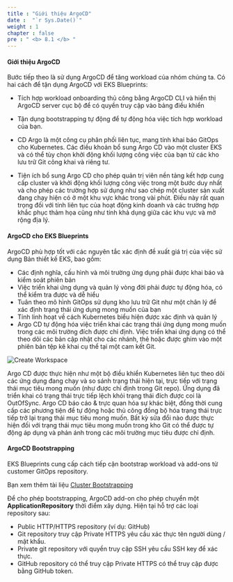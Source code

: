 ```yaml
---
title : "Giới thiệu ArgoCD"
date :  "`r Sys.Date()`" 
weight : 1 
chapter : false
pre : " <b> 8.1 </b> "
---
```


#### Giới thiệu ArgoCD

Bước tiếp theo là sử dụng ArgoCD để tăng workload của nhóm chúng ta. Có hai cách để tận dụng ArgoCD với EKS Blueprints:

*   Tích hợp workload onboarding thủ công bằng ArgoCD CLI và hiển thị ArgoCD server cục bộ để có quyền truy cập vào bảng điều khiển
    
*   Tận dụng bootstrapping tự động để tự động hóa việc tích hợp workload của bạn.
    
*   CD Argo là một công cụ phân phối liên tục, mang tính khai báo GitOps cho Kubernetes. Các điều khoản bổ sung Argo CD vào một cluster EKS và có thể tùy chọn khởi động khối lượng công việc của bạn từ các kho lưu trữ Git công khai và riêng tư.
    
*   Tiện ích bổ sung Argo CD cho phép quản trị viên nền tảng kết hợp cung cấp cluster và khởi động khối lượng công việc trong một bước duy nhất và cho phép các trường hợp sử dụng như sao chép một cluster sản xuất đang chạy hiện có ở một khu vực khác trong vài phút. Điều này rất quan trọng đối với tính liên tục của hoạt động kinh doanh và các trường hợp khắc phục thảm họa cũng như tính khả dụng giữa các khu vực và mở rộng địa lý.
    

#### ArgoCD cho EKS Blueprints

ArgoCD phù hợp tốt với các nguyên tắc xác định đề xuất giá trị của việc sử dụng Bản thiết kế EKS, bao gồm:

*   Các định nghĩa, cấu hình và môi trường ứng dụng phải được khai báo và kiểm soát phiên bản
*   Việc triển khai ứng dụng và quản lý vòng đời phải được tự động hóa, có thể kiểm tra được và dễ hiểu
*   Tuân theo mô hình GitOps sử dụng kho lưu trữ Git như một chân lý để xác định trạng thái ứng dụng mong muốn của bạn
*   Tính linh hoạt về cách Kubernetes biểu hiện được xác định và quản lý
*   Argo CD tự động hóa việc triển khai các trạng thái ứng dụng mong muốn trong các môi trường đích được chỉ định. Việc triển khai ứng dụng có thể theo dõi các bản cập nhật cho các nhánh, thẻ hoặc được ghim vào một phiên bản tệp kê khai cụ thể tại một cam kết Git.

![Create Workspace](/images/8-deploy/8.1-argocd/001-argocd.png?featherlight=false&width=50pc)

Argo CD được thực hiện như một bộ điều khiển Kubernetes liên tục theo dõi các ứng dụng đang chạy và so sánh trạng thái hiện tại, trực tiếp với trạng thái mục tiêu mong muốn (như được chỉ định trong Git repo). Ứng dụng đã triển khai có trạng thái trực tiếp lệch khỏi trạng thái đích được coi là OutOfSync. Argo CD báo cáo & trực quan hóa sự khác biệt, đồng thời cung cấp các phương tiện để tự động hoặc thủ công đồng bộ hóa trạng thái trực tiếp trở lại trạng thái mục tiêu mong muốn. Bất kỳ sửa đổi nào được thực hiện đối với trạng thái mục tiêu mong muốn trong kho Git có thể được tự động áp dụng và phản ánh trong các môi trường mục tiêu được chỉ định.

#### ArgoCD Bootstrapping

EKS Blueprints cung cấp cách tiếp cận bootstrap workload và add-ons từ customer GitOps repository.

Bạn xem thêm tài liệu [Cluster Bootstrapping](https://argo-cd.readthedocs.io/en/stable/operator-manual/cluster-bootstrapping/#app-of-apps-pattern)

Để cho phép bootstrapping, ArgoCD add-on cho phép chuyển một **ApplicationRepository** thời điểm xây dựng. Hiện tại hỗ trợ các loại repository sau:

*   Public HTTP/HTTPS repository (ví dụ: GitHub)
*   Git repository truy cập Private HTTPS yêu cầu xác thực tên người dùng / mật khẩu.
*   Private git repository với quyền truy cập SSH yêu cầu SSH key để xác thực.
*   GitHub repository có thể truy cập Private HTTPS có thể truy cập được bằng GitHub token.